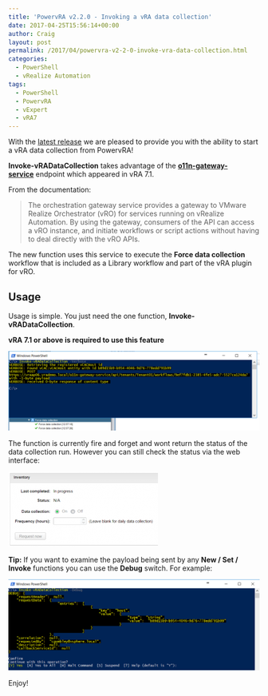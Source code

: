 ```yaml
---
title: 'PowervRA v2.2.0 - Invoking a vRA data collection'
date: 2017-04-25T15:56:14+00:00
author: Craig
layout: post
permalink: /2017/04/powervra-v2-2-0-invoke-vra-data-collection.html
categories:
  - PowerShell
  - vRealize Automation
tags:
  - PowerShell
  - PowervRA
  - vExpert
  - vRA7
---
```

With the [latest release](https://www.powershellgallery.com/packages/PowervRA/2.2.0) we are pleased to provide you with the ability to start a vRA data collection from PowervRA!

**Invoke-vRADataCollection** takes advantage of the [**o11n-gateway-service**](http://pubs.vmware.com/vrealize-automation-72/topic/com.vmware.vra.restapi.doc/docs/o11n-gateway-service.html) endpoint which appeared in vRA 7.1.

From the documentation:
<blockquote>
The orchestration gateway service provides a gateway to VMware Realize Orchestrator (vRO) for services running on vRealize Automation. By using the gateway, consumers of the API can access a vRO instance, and initiate workflows or script actions without having to deal directly with the vRO APIs.
</blockquote>

The new function uses this service to execute the **Force data collection** workflow that is included as a Library workflow and part of the vRA plugin for vRO.

<!--more-->
## Usage
Usage is simple. You just need the one function, **Invoke-vRADataCollection**.

**vRA 7.1 or above is required to use this feature**

![](/assets/images/dcoll.png)


The function is currently fire and forget and wont return the status of the data collection run. However you can still check the status via the web interface:

![](/assets/images/datacol-300x151.png)

**Tip:** If you want to examine the payload being sent by any **New / Set / Invoke** functions you can use the **Debug** switch. For example:

![](/assets/images/debug.png)

Enjoy!
